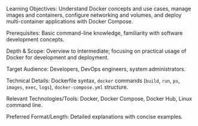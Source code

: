 Learning Objectives: Understand Docker concepts and use cases, manage images and containers, configure networking and volumes, and deploy multi-container applications with Docker Compose.

Prerequisites: Basic command-line knowledge, familiarity with software development concepts.

Depth & Scope: Overview to Intermediate; focusing on practical usage of Docker for development and deployment.

Target Audience: Developers, DevOps engineers, system administrators.

Technical Details: Dockerfile syntax, `docker` commands (`build`, `run`, `ps`, `images`, `exec`, `logs`), `docker-compose.yml` structure.

Relevant Technologies/Tools: Docker, Docker Compose, Docker Hub, Linux command line.

Preferred Format/Length: Detailed explanations with concise examples.
